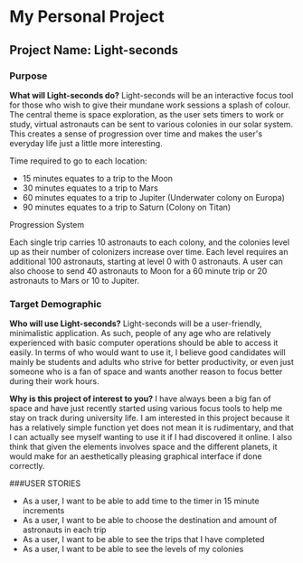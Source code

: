 # My Personal Project

## Project Name: Light-seconds

### Purpose
**What will Light-seconds do?** Light-seconds will be an interactive focus tool for those who wish to give their 
mundane work sessions a splash of colour. The central theme is space exploration, as the user sets timers to work or 
study, virtual astronauts can be sent to various colonies in our solar system. This creates a sense of progression 
over time and makes the user's everyday life just a little more interesting.

Time required to go to each location:
- 15 minutes equates to a trip to the Moon
- 30 minutes equates to a trip to Mars
- 60 minutes equates to a trip to Jupiter (Underwater colony on Europa)
- 90 minutes equates to a trip to Saturn (Colony on Titan)


Progression System

Each single trip carries 10 astronauts to each colony, and the colonies level up as their number of colonizers 
increase over time. Each level requires an additional 100 astronauts, starting at level 0 with 0 astronauts. A user 
can also choose to send 40 astronauts to Moon for a 60 minute trip or 20 astronauts to Mars or 10 to Jupiter. 

### Target Demographic

**Who will use Light-seconds?** Light-seconds will be a user-friendly, minimalistic application. As such, people of 
any age who are relatively experienced with basic computer operations should be able to access it easily. In terms of 
who would want to use it, I believe good candidates will mainly be students and adults who strive for better 
productivity, or even just someone who is a fan of space and wants another reason to focus better during their work 
hours.

**Why is this project of interest to you?** I have always been a big fan of space and have just recently started 
using various focus tools to help me stay on track during university life. I am interested in this project because 
it has a relatively simple function yet does not mean it is rudimentary, and that I can actually see myself wanting 
to use it if I had discovered it online. I also think that given the elements involves space and the different planets,
it would make for an aesthetically pleasing graphical interface if done correctly.


###USER STORIES
- As a user, I want to be able to add time to the timer in 15 minute increments
- As a user, I want to be able to choose the destination and amount of astronauts in each trip
- As a user, I want to be able to see the trips that I have completed
- As a user, I want to be able to see the levels of my colonies

